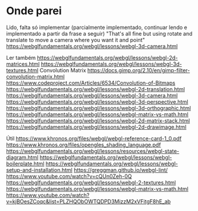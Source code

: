 # Onde parei

Lido, falta só implementar (parcialmente implementado, continuar lendo e implementado a partir da frase a seguir)
"That's all fine but using rotate and translate to move a camera where you want it and point"
https://webglfundamentals.org/webgl/lessons/webgl-3d-camera.html

Ler também
https://webglfundamentals.org/webgl/lessons/webgl-2d-matrices.html
https://webglfundamentals.org/webgl/lessons/webgl-3d-textures.html
Convolution Matrix
https://docs.gimp.org/2.10/en/gimp-filter-convolution-matrix.html
https://www.codeproject.com/Articles/6534/Convolution-of-Bitmaps
https://webglfundamentals.org/webgl/lessons/webgl-2d-translation.html
https://webglfundamentals.org/webgl/lessons/webgl-3d-camera.html
https://webglfundamentals.org/webgl/lessons/webgl-3d-perspective.html
https://webglfundamentals.org/webgl/lessons/webgl-3d-orthographic.html
https://webglfundamentals.org/webgl/lessons/webgl-matrix-vs-math.html
https://webglfundamentals.org/webgl/lessons/webgl-2d-matrix-stack.html
https://webglfundamentals.org/webgl/lessons/webgl-2d-drawimage.html


Útil
https://www.khronos.org/files/webgl/webgl-reference-card-1_0.pdf
https://www.khronos.org/files/opengles_shading_language.pdf
https://webglfundamentals.org/webgl/lessons/resources/webgl-state-diagram.html
https://webglfundamentals.org/webgl/lessons/webgl-boilerplate.html
https://webglfundamentals.org/webgl/lessons/webgl-setup-and-installation.html
https://greggman.github.io/webgl-lint/
https://www.youtube.com/watch?v=cQUn0Zeh-0Q
https://webglfundamentals.org/webgl/lessons/webgl-2-textures.html
https://webglfundamentals.org/webgl/lessons/webgl-matrix-vs-math.html
https://www.youtube.com/watch?v=kjBOesZCoqc&list=PLZHQObOWTQDPD3MizzM2xVFitgF8hE_ab
